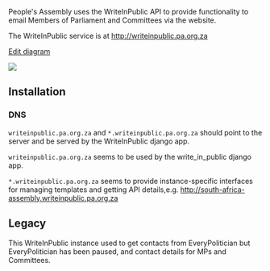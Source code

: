 People's Assembly uses the WriteInPublic API to provide functionality to email Members of Parliament and Committees via the website.

The WriteInPublic service is at http://writeinpublic.pa.org.za

[Edit diagram](https://docs.google.com/drawings/d/1-Gvynn2s62mIn1hZemxf3cESYyVfObt18supQ5sU0nw/edit)

<img src="https://docs.google.com/drawings/d/e/2PACX-1vQPyYFAZPMebpX71N3ceQQwnA13c9l-5boMXzKZiSodJlJTAhe3oo4nvHYTlNnFeH6xnnSHu1DKhjUH/pub?w=1440&amp;h=1080">


## Installation


### DNS

`writeinpublic.pa.org.za` and `*.writeinpublic.pa.org.za` should point to the server and be served by the WriteInPublic django app.

`writeinpublic.pa.org.za` seems to be used by the write_in_public django app.

`*.writeinpublic.pa.org.za` seems to provide instance-specific interfaces for managing templates and getting API details,e.g. http://south-africa-assembly.writeinpublic.pa.org.za 


## Legacy

This WriteInPublic instance used to get contacts from EveryPolitician but EveryPolitician has been paused, and contact details for MPs and Committees.

